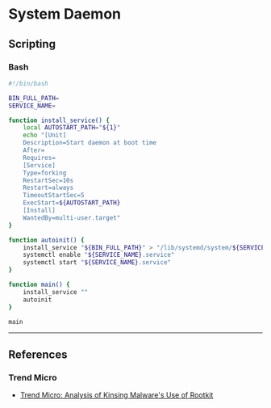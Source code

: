 # System Daemon

## Scripting

### Bash

```bash
#!/bin/bash

BIN_FULL_PATH=
SERVICE_NAME=

function install_service() {
    local AUTOSTART_PATH="${1}"
    echo "[Unit]
    Description=Start daemon at boot time
    After=
    Requires=
    [Service]
    Type=forking
    RestartSec=10s
    Restart=always
    TimeoutStartSec=5
    ExecStart=${AUTOSTART_PATH}
    [Install]
    WantedBy=multi-user.target"
}

function autoinit() {
    install_service "${BIN_FULL_PATH}" > "/lib/systemd/system/${SERVICE_NAME}.service"
    systemctl enable "${SERVICE_NAME}.service"
    systemctl start "${SERVICE_NAME}.service"
}

function main() {
	install_service ""
	autoinit
}

main
```

---
## References

### Trend Micro

- [Trend Micro: Analysis of Kinsing Malware's Use of Rootkit](https://www.trendmicro.com/en_dk/research/20/k/analysis-of-kinsing-malwares-use-of-rootkit.html)